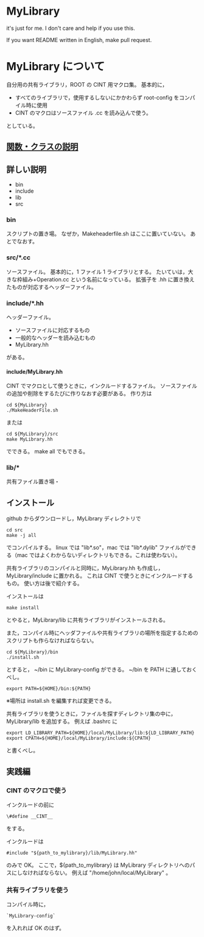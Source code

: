 # MyLibrary
it's just for me. I don't care and help if you use this.

If you want README written in English, make pull request.

# MyLibrary について

自分用の共有ライブラリ，ROOT の CINT 用マクロ集。
基本的に，

* すべてのライブラリで，使用するしないにかかわらず root-config をコンパイル時に使用
* CINT のマクロはソースファイル .cc を読み込んで使う。

としている。

## [関数・クラスの説明][doxygen]

## 詳しい説明

* bin
* include
* lib
* src

### bin
 
スクリプトの置き場。
なぜか，Makeheaderfile.sh はここに置いていない。
あとでなおす。


### src/*.cc

ソースファイル。
基本的に，1 ファイル 1 ライブラリとする。
たいていは，大きな枠組み+Operation.cc という名前になっている。
拡張子を .hh に置き換えたものが対応するヘッダーファイル。

### include/*.hh

ヘッダーファイル。

* ソースファイルに対応するもの
* 一般的なヘッダーを読み込むもの
* MyLibrary.hh

がある。

#### include/MyLibrary.hh

CINT でマクロとして使うときに，インクルードするファイル。
ソースファイルの追加や削除をするたびに作りなおす必要がある。
作り方は

	cd ${MyLibrary}
	./MakeHeaderFile.sh

または

	cd ${MyLibrary}/src
	make MyLibrary.hh

でできる。
make all でもできる。

### lib/*

共有ファイル置き場・

## インストール

github からダウンロードし，MyLibrary ディレクトリで

	cd src
	make -j all

でコンパイルする。
linux では "lib*.so"，mac では "lib*.dylib" ファイルができる（mac ではよくわからないディレクトリもできる。これは使わない）。

共有ライブラリのコンパイルと同時に，MyLibrary.hh も作成し，MyLibrary/include に置かれる。
これは CINT で使うときにインクルードするもの。
使い方は後で紹介する。

インストールは

	make install

とやると，MyLibrary/lib に共有ライブラリがインストールされる。

また，コンパイル時にヘッダファイルや共有ライブラリの場所を指定するためのスクリプトも作らなければならない。

	cd ${MyLibrary}/bin
	./install.sh

とすると， ~/bin に MyLibrary-config ができる。
~/bin を PATH に通しておくべし。

	export PATH=${HOME}/bin:${PATH}

※場所は install.sh を編集すれば変更できる。

共有ライブラリを使うときに，ファイルを探すディレクトリ集の中に，MyLibrary/lib を追加する。
例えば .bashrc に

	export LD_LIBRARY_PATH=${HOME}/local/MyLibrary/lib:${LD_LIBRARY_PATH}
	export CPATH=${HOME}/local/MyLibrary/include:${CPATH}

と書くべし。

## 実践編

### CINT のマクロで使う

インクルードの前に

	\#define __CINT__

をする。

インクルードは

	#include "${path_to_mylibrary}/lib/MyLibrary.hh"

のみで OK。
ここで，${path\_to\_mylibrary} は MyLibrary ディレクトリへのパスにしなければならない。
例えば "/home/john/local/MyLibrary" 。

### 共有ライブラリを使う

コンパイル時に，

	`MyLibrary-config`

を入れれば OK のはず。

[doxygen]: doc/html/index.html

